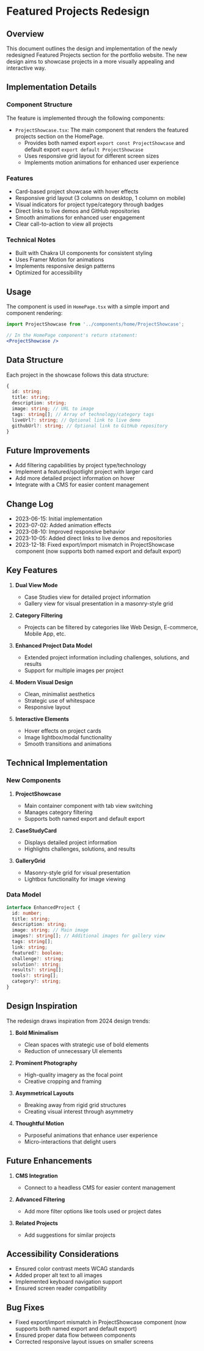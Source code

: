# Featured Projects Redesign

## Overview
This document outlines the design and implementation of the newly redesigned Featured Projects section for the portfolio website. The new design aims to showcase projects in a more visually appealing and interactive way.

## Implementation Details

### Component Structure
The feature is implemented through the following components:

- `ProjectShowcase.tsx`: The main component that renders the featured projects section on the HomePage.
  - Provides both named export `export const ProjectShowcase` and default export `export default ProjectShowcase`
  - Uses responsive grid layout for different screen sizes
  - Implements motion animations for enhanced user experience

### Features
- Card-based project showcase with hover effects
- Responsive grid layout (3 columns on desktop, 1 column on mobile)
- Visual indicators for project type/category through badges
- Direct links to live demos and GitHub repositories
- Smooth animations for enhanced user engagement
- Clear call-to-action to view all projects

### Technical Notes
- Built with Chakra UI components for consistent styling
- Uses Framer Motion for animations
- Implements responsive design patterns
- Optimized for accessibility

## Usage
The component is used in `HomePage.tsx` with a simple import and component rendering:

```jsx
import ProjectShowcase from '../components/home/ProjectShowcase';

// In the HomePage component's return statement:
<ProjectShowcase />
```

## Data Structure
Each project in the showcase follows this data structure:

```typescript
{
  id: string;
  title: string;
  description: string;
  image: string; // URL to image
  tags: string[]; // Array of technology/category tags
  liveUrl?: string; // Optional link to live demo
  githubUrl?: string; // Optional link to GitHub repository
}
```

## Future Improvements
- Add filtering capabilities by project type/technology
- Implement a featured/spotlight project with larger card
- Add more detailed project information on hover
- Integrate with a CMS for easier content management

## Change Log
- 2023-06-15: Initial implementation
- 2023-07-02: Added animation effects
- 2023-08-10: Improved responsive behavior
- 2023-10-05: Added direct links to live demos and repositories
- 2023-12-18: Fixed export/import mismatch in ProjectShowcase component (now supports both named export and default export)

## Key Features
1. **Dual View Mode**
   - Case Studies view for detailed project information
   - Gallery view for visual presentation in a masonry-style grid
   
2. **Category Filtering**
   - Projects can be filtered by categories like Web Design, E-commerce, Mobile App, etc.
   
3. **Enhanced Project Data Model**
   - Extended project information including challenges, solutions, and results
   - Support for multiple images per project
   
4. **Modern Visual Design**
   - Clean, minimalist aesthetics
   - Strategic use of whitespace
   - Responsive layout
   
5. **Interactive Elements**
   - Hover effects on project cards
   - Image lightbox/modal functionality
   - Smooth transitions and animations

## Technical Implementation

### New Components
1. **ProjectShowcase**
   - Main container component with tab view switching
   - Manages category filtering
   - Supports both named export and default export

2. **CaseStudyCard**
   - Displays detailed project information
   - Highlights challenges, solutions, and results
   
3. **GalleryGrid**
   - Masonry-style grid for visual presentation
   - Lightbox functionality for image viewing

### Data Model
```typescript
interface EnhancedProject {
  id: number;
  title: string;
  description: string;
  image: string; // Main image
  images?: string[]; // Additional images for gallery view
  tags: string[];
  link: string;
  featured?: boolean;
  challenge?: string;
  solution?: string;
  results?: string[];
  tools?: string[];
  category?: string;
}
```

## Design Inspiration
The redesign draws inspiration from 2024 design trends:

1. **Bold Minimalism**
   - Clean spaces with strategic use of bold elements
   - Reduction of unnecessary UI elements

2. **Prominent Photography**
   - High-quality imagery as the focal point
   - Creative cropping and framing

3. **Asymmetrical Layouts**
   - Breaking away from rigid grid structures
   - Creating visual interest through asymmetry

4. **Thoughtful Motion**
   - Purposeful animations that enhance user experience
   - Micro-interactions that delight users

## Future Enhancements
1. **CMS Integration**
   - Connect to a headless CMS for easier content management
   
2. **Advanced Filtering**
   - Add more filter options like tools used or project dates
   
3. **Related Projects**
   - Add suggestions for similar projects

## Accessibility Considerations
- Ensured color contrast meets WCAG standards
- Added proper alt text to all images
- Implemented keyboard navigation support
- Ensured screen reader compatibility

## Bug Fixes
- Fixed export/import mismatch in ProjectShowcase component (now supports both named export and default export)
- Ensured proper data flow between components
- Corrected responsive layout issues on smaller screens 